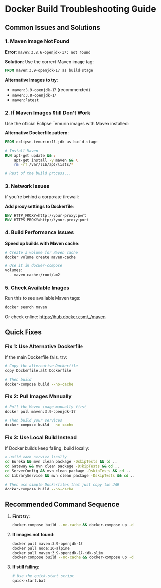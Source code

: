 # Docker Build Troubleshooting Guide

## Common Issues and Solutions

### 1. Maven Image Not Found
**Error**: `maven:3.8.6-openjdk-17: not found`

**Solution**: Use the correct Maven image tag:
```dockerfile
FROM maven:3.9-openjdk-17 as build-stage
```

**Alternative images to try**:
- `maven:3.9-openjdk-17` (recommended)
- `maven:3.8-openjdk-17`
- `maven:latest`

### 2. If Maven Images Still Don't Work
Use the official Eclipse Temurin images with Maven installed:

**Alternative Dockerfile pattern**:
```dockerfile
FROM eclipse-temurin:17-jdk as build-stage

# Install Maven
RUN apt-get update && \
    apt-get install -y maven && \
    rm -rf /var/lib/apt/lists/*

# Rest of the build process...
```

### 3. Network Issues
If you're behind a corporate firewall:

**Add proxy settings to Dockerfile**:
```dockerfile
ENV HTTP_PROXY=http://your-proxy:port
ENV HTTPS_PROXY=http://your-proxy:port
```

### 4. Build Performance Issues
**Speed up builds with Maven cache**:
```bash
# Create a volume for Maven cache
docker volume create maven-cache

# Use it in docker-compose
volumes:
  - maven-cache:/root/.m2
```

### 5. Check Available Images
Run this to see available Maven tags:
```bash
docker search maven
```

Or check online: https://hub.docker.com/_/maven

## Quick Fixes

### Fix 1: Use Alternative Dockerfile
If the main Dockerfile fails, try:
```bash
# Copy the alternative Dockerfile
copy Dockerfile.alt Dockerfile

# Then build
docker-compose build --no-cache
```

### Fix 2: Pull Images Manually
```bash
# Pull the Maven image manually first
docker pull maven:3.9-openjdk-17

# Then build your services
docker-compose build --no-cache
```

### Fix 3: Use Local Build Instead
If Docker builds keep failing, build locally:
```bash
# Build each service locally
cd Eureka && mvn clean package -DskipTests && cd ..
cd Gateway && mvn clean package -DskipTests && cd ..
cd ServerConfig && mvn clean package -DskipTests && cd ..
cd LibraryService && mvn clean package -DskipTests && cd ..

# Then use simple Dockerfiles that just copy the JAR
docker-compose build --no-cache
```

## Recommended Command Sequence

1. **First try**:
   ```bash
   docker-compose build --no-cache && docker-compose up -d
   ```

2. **If images not found**:
   ```bash
   docker pull maven:3.9-openjdk-17
   docker pull node:16-alpine
   docker pull maven:3.9-openjdk-17-jdk-slim
   docker-compose build --no-cache && docker-compose up -d
   ```

3. **If still failing**:
   ```bash
   # Use the quick-start script
   quick-start.bat
   ```
